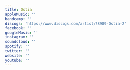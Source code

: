 ```yaml
---
title: Ostia
appleMusic: ''
bandcamp: ''
discogs: 'https://www.discogs.com/artist/98989-Ostia-2'
facebook: ''
googleMusic: ''
instagram: ''
soundcloud: ''
spotify: ''
twitter: ''
website: ''
youtube: ''
---
```

